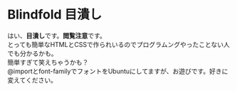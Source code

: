 # Blindfold 目潰し
はい、**目潰し**です。**閲覧注意**です。  
とっても簡単なHTMLとCSSで作られいるのでプログラムングやったことない人でも分かるかも。  
簡単すぎて笑えちゃうかも？  
@importとfont-familyでフォントをUbuntuにしてますが、お遊びです。好きに変えてください。
